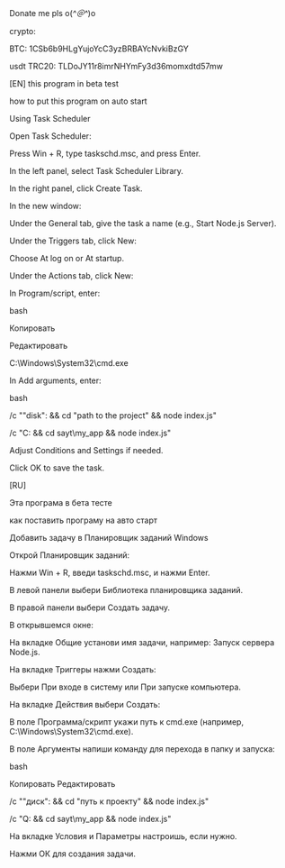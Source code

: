 Donate me pls o(*^＠^*)o

crypto:

BTC: 1CSb6b9HLgYujoYcC3yzBRBAYcNvkiBzGY

usdt TRC20: TLDoJY11r8imrNHYmFy3d36momxdtd57mw




[EN]
this program in beta test 

how to put this program on auto start

Using Task Scheduler

Open Task Scheduler:

Press Win + R, type taskschd.msc, and press Enter.

In the left panel, select Task Scheduler Library.

In the right panel, click Create Task.

In the new window:

Under the General tab, give the task a name (e.g., Start Node.js Server).

Under the Triggers tab, click New:

Choose At log on or At startup.

Under the Actions tab, click New:

In Program/script, enter:

bash

Копировать

Редактировать

C:\Windows\System32\cmd.exe

In Add arguments, enter:

bash

/c ""disk": && cd "path to the project" && node index.js"

/c "C: && cd sayt\my_app && node index.js"

Adjust Conditions and Settings if needed.

Click OK to save the task.

[RU]

Эта програма в бета тесте 

как поставить програму на авто старт


Добавить задачу в Планировщик заданий Windows

Открой Планировщик заданий:

Нажми Win + R, введи taskschd.msc, и нажми Enter.

В левой панели выбери Библиотека планировщика заданий.

В правой панели выбери Создать задачу.

В открывшемся окне:

На вкладке Общие установи имя задачи, например: Запуск сервера Node.js.

На вкладке Триггеры нажми Создать:

Выбери При входе в систему или При запуске компьютера.

На вкладке Действия выбери Создать:

В поле Программа/скрипт укажи путь к cmd.exe (например, C:\Windows\System32\cmd.exe).

В поле Аргументы напиши команду для перехода в папку и запуска:

bash

Копировать
Редактировать

/c ""диск": && cd "путь к проекту" && node index.js"

/c "Q: && cd sayt\my_app && node index.js"

На вкладке Условия и Параметры настроишь, если нужно.

Нажми ОК для создания задачи.
